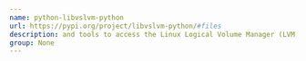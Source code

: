 ```yaml
---
name: python-libvslvm-python
url: https://pypi.org/project/libvslvm-python/#files
description: and tools to access the Linux Logical Volume Manager (LVM) volume system format. URL : https://pypi.org/project/libvslvm-python/#files Groups : None
group: None
---
```

